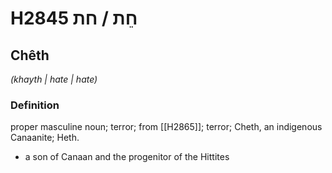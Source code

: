# H2845 חֵת / חת

## Chêth

_(khayth | hate | hate)_

### Definition

proper masculine noun; terror; from [[H2865]]; terror; Cheth, an indigenous Canaanite; Heth.

- a son of Canaan and the progenitor of the Hittites

